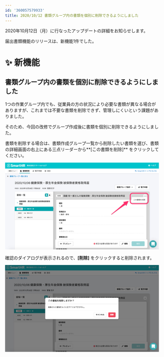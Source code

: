 ```yaml
---
id: '360057579933'
title: 2020/10/12 書類グループ内の書類を個別に削除できるようにしました
---
```

2020年10月12日（月）に行なったアップデートの詳細をお知らせします。

届出書類機能のリリースは、新機能1件でした。

# ✨ 新機能

## 書類グループ内の書類を個別に削除できるようにしました

1つの作業グループ内でも、従業員の方の状況により必要な書類が異なる場合がありますが、これまでは不要な書類を削除できず、管理しにくいという課題がありました。

そのため、今回の改修でグループ作成後に書類を個別に削除できるようにしました。

書類を削除する場合は、書類作成グループ一覧から削除したい書類を選び、書類の詳細画面の右上にある三点リーダーから**\[この書類を削除\]** をクリックしてください。

![__________2020-10-13_12_00_30.png](./__________2020-10-13_12_00_30.png)

確認のダイアログが表示されるので、**\[削除\]** をクリックすると削除されます。

![__________2020-10-13_12_00_39.png](./__________2020-10-13_12_00_39.png)
